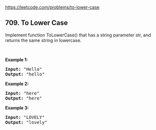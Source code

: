 https://leetcode.com/problems/to-lower-case

## 709. To Lower Case

<div><p>Implement function ToLowerCase() that has a string parameter str, and returns the same string in lowercase.</p>
<p> </p>
<div>
<p><strong>Example 1:</strong></p>
<pre><strong>Input: </strong><span id="example-input-1-1">"Hello"</span>
<strong>Output: </strong><span id="example-output-1">"hello"</span>
</pre>
<div>
<p><strong>Example 2:</strong></p>
<pre><strong>Input: </strong><span id="example-input-2-1">"here"</span>
<strong>Output: </strong><span id="example-output-2">"here"</span>
</pre>
<div>
<p><strong>Example 3:</strong></p>
<pre><strong>Input: </strong><span id="example-input-3-1">"LOVELY"</span>
<strong>Output: </strong><span id="example-output-3">"lovely"</span>
</pre>
</div>
</div>
</div></div>
